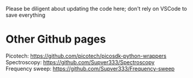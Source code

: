 Please be diligent about updating the code here; don't rely on VSCode to save everything

# Other Github pages
Picotech: https://github.com/picotech/picosdk-python-wrappers <br>
Spectroscopy: https://github.com/Supver333/Spectroscopy <br>
Frequency sweep: https://github.com/Supver333/Frequency-sweep

